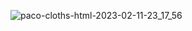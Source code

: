 
![paco-cloths-html-2023-02-11-23_17_56](https://user-images.githubusercontent.com/61225988/218273112-fcaddbb6-0447-4706-bc6b-44b109185d0c.png)
